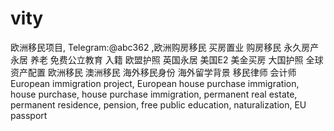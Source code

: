 # vity
欧洲移民项目, Telegram:@abc362 ,欧洲购房移民 买房置业 购房移民 永久房产 永居 养老 免费公立教育 入籍 欧盟护照 英国永居 美国E2 美金买房 大国护照 全球资产配置 欧洲移民 澳洲移民 海外移民身份 海外留学背景 移民律师 会计师 European immigration project, European house purchase immigration, house purchase, house purchase immigration, permanent real estate, permanent residence, pension, free public education, naturalization, EU passport

